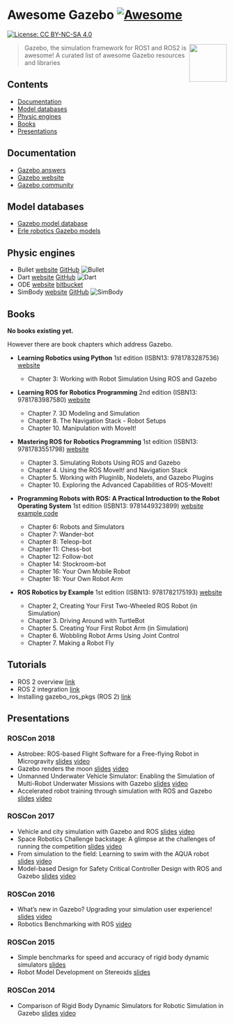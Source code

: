 # Awesome Gazebo [![Awesome](https://cdn.rawgit.com/sindresorhus/awesome/d7305f38d29fed78fa85652e3a63e154dd8e8829/media/badge.svg)](https://github.com/sindresorhus/awesome)

 [![License: CC BY-NC-SA 4.0](https://img.shields.io/badge/License-CC%20BY--NC--SA%204.0-lightgrey.svg)](https://creativecommons.org/licenses/by-nc-sa/4.0/)

[<img src="https://rawgit.com/fkromer/awesome-gazebo/master/gazebo_icon.svg" align="right" width="86">](http://gazebosim.org/)

> Gazebo, the simulation framework for ROS1 and ROS2 is awesome! A curated list of awesome Gazebo resources and libraries

## Contents

- [Documentation](#documentation)
- [Model databases](#model-databases)
- [Physic engines](#physic-engines)
- [Books](#books)
- [Presentations](#presentations)

## Documentation

* [Gazebo answers](answers.gazebosim.org)
* [Gazebo website](http://gazebosim.org)
* [Gazebo community](https://community.gazebosim.org/)

## Model databases

* [Gazebo model database](https://bitbucket.org/osrf/gazebo_models/src)
* [Erle robotics Gazebo models](https://github.com/erlerobot/erle_gazebo_models)

## Physic engines

* Bullet [website](bulletphysics.org) [GitHub](https://github.com/bulletphysics/bullet3) ![Bullet](https://img.shields.io/github/stars/bulletphysics/bullet3.svg)
* Dart [website](http://dartsim.github.io/) [GitHub](https://github.com/dartsim/dart) ![Dart](https://img.shields.io/github/stars/dartsim/dart.svg)
* ODE [website](http://www.ode.org/) [bitbucket](https://bitbucket.org/odedevs/ode)
* SimBody [website](https://simtk.org/projects/simbody) [GitHub](https://github.com/simbody/simbody) ![SimBody](https://img.shields.io/github/stars/simbody/simbody.svg)

## Books

**No books existing yet.**

However there are book chapters which address Gazebo.

* **Learning Robotics using Python** 1st edition (ISBN13: 9781783287536) [website](https://www.packtpub.com/application-development/learning-robotics-using-python)
  * Chapter 3: Working with Robot Simulation Using ROS and Gazebo

* **Learning ROS for Robotics Programming** 2nd edition (ISBN13: 9781783987580) [website](https://www.packtpub.com/hardware-and-creative/learning-ros-robotics-programming-second-edition)
  * Chapter 7. 3D Modeling and Simulation
  * Chapter 8. The Navigation Stack - Robot Setups
  * Chapter 10. Manipulation with MoveIt!

* **Mastering ROS for Robotics Programming** 1st edition (ISBN13: 9781783551798) [website](https://www.packtpub.com/hardware-and-creative/mastering-ros-robotics-programming)
  * Chapter 3. Simulating Robots Using ROS and Gazebo
  * Chapter 4. Using the ROS MoveIt! and Navigation Stack
  * Chapter 5. Working with Pluginlib, Nodelets, and Gazebo Plugins
  * Chapter 10. Exploring the Advanced Capabilities of ROS-MoveIt!

* **Programming Robots with ROS: A Practical Introduction to the Robot Operating System** 1st edition (ISBN13: 9781449323899) [website](http://shop.oreilly.com/product/0636920024736.do) [example code](https://github.com/osrf/rosbook)
  * Chapter 6: Robots and Simulators
  * Chapter 7: Wander-bot
  * Chapter 8: Teleop-bot
  * Chapter 11: Chess-bot
  * Chapter 12: Follow-bot
  * Chapter 14: Stockroom-bot
  * Chapter 16: Your Own Mobile Robot
  * Chapter 18: Your Own Robot Arm

* **ROS Robotics by Example** 1st edition (ISBN13: 9781782175193) [website](https://www.packtpub.com/hardware-and-creative/ros-robotics-example)
  * Chapter 2, Creating Your First Two-Wheeled ROS Robot (in Simulation)
  * Chapter 3. Driving Around with TurtleBot
  * Chapter 5. Creating Your First Robot Arm (in Simulation)
  * Chapter 6. Wobbling Robot Arms Using Joint Control
  * Chapter 7. Making a Robot Fly

## Tutorials

* ROS 2 overview [link](http://gazebosim.org/tutorials?tut=ros2_overview&branch=ros2)
* ROS 2 integration [link](https://github.com/ros-simulation/gazebo_ros_pkgs/wiki/ROS-2-integration)
* Installing gazebo_ros_pkgs (ROS 2) [link](http://gazebosim.org/tutorials?tut=ros2_installing&branch=ros2)

## Presentations

### ROSCon 2018

* Astrobee: ROS-based Flight Software for a Free-flying Robot in Microgravity [slides](https://roscon.ros.org/2018/presentations/ROSCon2018_astrobee.pdf) [video](https://vimeo.com/292690863)
* Gazebo renders the moon [slides](https://roscon.ros.org/2018/presentations/ROSCon2018_gazeborendersmoon.pdf) [video](https://vimeo.com/292691510)
* Unmanned Underwater Vehicle Simulator: Enabling the Simulation of Multi-Robot Underwater Missions with Gazebo [slides](https://roscon.ros.org/2018/presentations/ROSCon2018_uuvsimulator.pdf) [video](https://vimeo.com/292691843)
* Accelerated robot training through simulation with ROS and Gazebo [slides](https://roscon.ros.org/2018/presentations/ROSCon2018_AcceleratedRobotTraining.pdf) [video](https://vimeo.com/293299416)

### ROSCon 2017

* Vehicle and city simulation with Gazebo and ROS [slides](https://roscon.ros.org/2017/presentations/ROSCon%202017%20Vehicle%20and%20City%20Simulation.pdf) [video](https://vimeo.com/236477865)
* Space Robotics Challenge backstage: A glimpse at the challenges of running the competition [slides](https://roscon.ros.org/2017/presentations/ROSCon%202017%20Space%20Robotics%20Challenge.pdf) [video](https://vimeo.com/236482055)
* From simulation to the field: Learning to swim with the AQUA robot [slides](https://roscon.ros.org/2017/presentations/ROSCon%202017%20Simulation%20to%20the%20Field%20with%20AQUA.pdf) [video](https://vimeo.com/236138182)
* Model-based Design for Safety Critical Controller Design with ROS and Gazebo [slides](https://roscon.ros.org/2017/presentations/ROSCon%202017%20Kontrol.pdf) [video](https://vimeo.com/236188514)

### ROSCon 2016

* What’s new in Gazebo? Upgrading your simulation user experience! [slides](https://roscon.ros.org/2016/presentations/ROSCon2016_Gazebo.pdf) [video](https://vimeo.com/187699565)
* Robotics Benchmarking with ROS [video](https://vimeo.com/187705078)

### ROSCon 2015

* Simple benchmarks for speed and accuracy of rigid body
dynamic simulators [slides](https://www.osrfoundation.org/wordpress2/wp-content/uploads/2015/12/multibody2015_scpeters.pdf)
* Robot Model Development on Stereoids [slides](https://roscon.ros.org/2015/presentations/roscon2015_phobos_von_szadkowski.pdf)

### ROSCon 2014

* Comparison of Rigid Body Dynamic Simulators
for Robotic Simulation in Gazebo [slides](https://roscon.ros.org/2014/wp-content/uploads/2014/07/roscon2014_scpeters.pdf) [video](https://vimeo.com/107517366)
